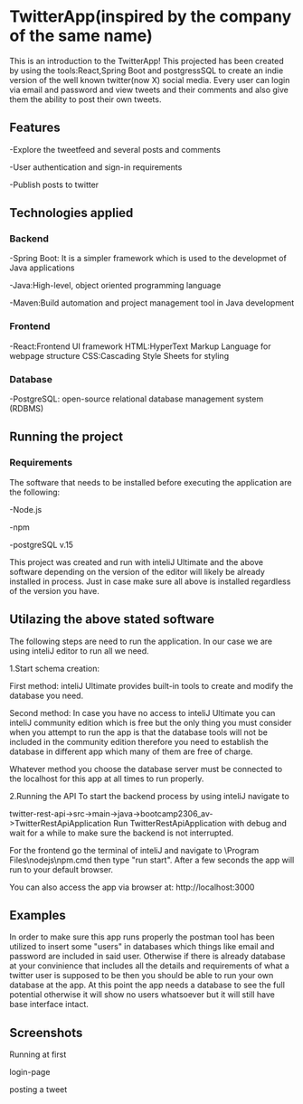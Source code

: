 # TwitterApp(inspired by the company of the same name)
This is an introduction to the TwitterApp! This projected has been created by using the tools:React,Spring Boot
and postgressSQL to create an indie version of the well known twitter(now X) social media. Every user can login via 
email and password and view tweets and their comments and also give them the ability to post their own tweets.

## Features

-Explore the tweetfeed and several posts and comments

-User authentication and sign-in requirements

-Publish posts to twitter

## Technologies applied
### Backend

-Spring Boot: It is a simpler framework which is used to the developmet of Java applications

-Java:High-level, object oriented programming language

-Maven:Build automation and project management tool in Java development

### Frontend
-React:Frontend UI framework
HTML:HyperText Markup Language for webpage structure
CSS:Cascading Style Sheets for styling

### Database
-PostgreSQL: open-source relational database management system (RDBMS)


## Running the project
### Requirements
The software that needs to be installed before executing the application are the following:

-Node.js

-npm

-postgreSQL v.15

This project was created and run with inteliJ Ultimate and the above software depending on the version of
the editor will likely be already installed in process. Just in case make sure all above is installed regardless
of the version you have.


## Utilazing the above stated software
The following steps are need to run the application.
In our case we are using inteliJ editor to run all we need.

1.Start schema creation:

First method: inteliJ Ultimate provides built-in tools to create and modify the database you need.

Second method: In case you have no access to inteliJ Ultimate you can inteliJ community edition which
is free but the only thing you must consider when you attempt to run the app is that the database
tools will not be included in the community edition therefore you need to establish the database in different
app which many of them are free of charge.

Whatever method you choose the database server must be connected to the localhost for this app at all times to run properly.

2.Running the API
To start the backend process by using inteliJ navigate to

twitter-rest-api->src->main->java->bootcamp2306_av->TwitterRestApiApplication
Run TwitterRestApiApplication with debug and wait for a while to make sure the backend is not interrupted.

For the frontend go the terminal of inteliJ and navigate to \Program Files\nodejs\npm.cmd then type "run start".
After a few seconds the app will run to your default browser.

You can also access the app via browser at: http://localhost:3000

## Examples 
In order to make sure this app runs properly the postman tool has been utilized to insert some
"users" in databases which things like email and password are included in said user. Otherwise if 
there is already database at your convinience that includes all the details and requirements of
what a twitter user is supposed to be then you should be able to run your own database at the app.
At this point the app needs a database to see the full potential otherwise it will show no users
whatsoever but it will still have base interface intact.


## Screenshots
Running at first

login-page




posting a tweet




